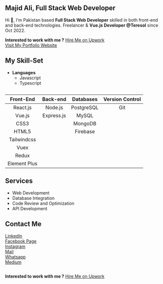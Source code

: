 ## Majid Ali, Full Stack Web Developer

Hi 👋, I'm Pakistan based **Full Stack Web Developer** skilled in both front-end and back-end technologies. Freelancer & **Vue.js Developer @Teresol** since Oct 2022.

**Interested to work with me ?**
[Hire Me on Upwork](https://www.upwork.com/freelancers/~018c214d3139f0f30e)    
[Visit My Portfolio Website](https://majidev.netlify.app/)

## My Skill-Set
- **Languages**
    - Javascript
    - Typescript
##
|    Front-End        |    Back-end     |    Databases          |    Version Control          |
|    :------------:   |    :-------:    |    :-------------:    |    :-------------------:    |
|    React.js         |    Node.js      |    PostgreSQL         |    Git                      |
|    Vue.js           |    Express.js   |    MySQL              |
|    CSS3             |                 |    MongoDB            |
|    HTML5            |                 |    Firebase           |         
|    Tailwindcss      |
|    Vuex             |
|    Redux            |
|    Element Plus     |

## Services
- Web Development
- Database Integration
- Code Review and Optimization
- API Development


## Contact Me
[LinkedIn](https://www.linkedin.com/in/majid-ali-074b97245/)    
[Facebook Page](https://www.facebook.com/groups/246606200063950/?ref=share_group_link)    
[Instagram](https://instagram.com/majid_ali_wattu?utm_source=qr&igshid=ZDc4ODBmNjlmNQ%3D%3D)    
[Mail](mailto:majidaliqau@gmail.com)    
[Whatsapp](https://wa.me/923275065850)    
[Medium](https://medium.com/@majid.teresol)    

##
**Interested to work with me ?**
[Hire Me on Upwork](https://www.upwork.com/freelancers/~018c214d3139f0f30e)
